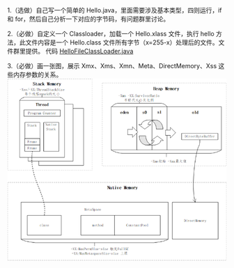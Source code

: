 1.（选做）自己写一个简单的 Hello.java，里面需要涉及基本类型，四则运行，if 和 for，然后自己分析一下对应的字节码，有问题群里讨论。


2.（必做）自定义一个 Classloader，加载一个 Hello.xlass 文件，执行 hello 方法，此文件内容是一个 Hello.class 文件所有字节（x=255-x）处理后的文件。文件群里提供。
代码 [HelloFileClassLoader.java](../../../src/main/java/com/dhb/geektimestudy/kimmking/week1/HelloFileClassLoader.java)

3.（必做）画一张图，展示 Xmx、Xms、Xmn、Meta、DirectMemory、Xss 这些内存参数的关系。
![内存参数关系](../../images/内存参数关系.png)